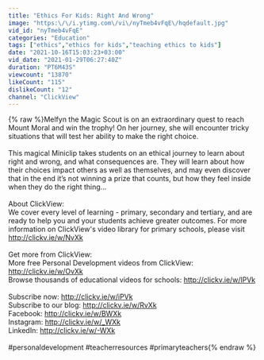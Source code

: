 ```yaml
---
title: "Ethics For Kids: Right And Wrong"
image: "https:\/\/i.ytimg.com\/vi\/nyTmeb4vFqE\/hqdefault.jpg"
vid_id: "nyTmeb4vFqE"
categories: "Education"
tags: ["ethics","ethics for kids","teaching ethics to kids"]
date: "2021-10-16T15:03:23+03:00"
vid_date: "2021-01-29T06:27:40Z"
duration: "PT6M43S"
viewcount: "13870"
likeCount: "115"
dislikeCount: "12"
channel: "ClickView"
---
```

{% raw %}Melfyn the Magic Scout is on an extraordinary quest to reach Mount Moral and win the trophy! On her journey, she will encounter tricky situations that will test her ability to make the right choice. <br /><br />This magical Miniclip takes students on an ethical journey to learn about right and wrong, and what consequences are. They will learn about how their choices impact others as well as themselves, and may even discover that in the end it’s not winning a prize that counts, but how they feel inside when they do the right thing…<br /><br />About ClickView:<br />We cover every level of learning - primary, secondary and tertiary, and are ready to help you and your students achieve greater outcomes. For more information on ClickView's video library for primary schools, please visit <a rel="nofollow" target="blank" href="http://clickv.ie/w/NvXk">http://clickv.ie/w/NvXk</a><br /><br />Get more from ClickView:<br />More free Personal Development videos from ClickView: <a rel="nofollow" target="blank" href="http://clickv.ie/w/OvXk">http://clickv.ie/w/OvXk</a><br />Browse thousands of educational videos for schools: <a rel="nofollow" target="blank" href="http://clickv.ie/w/lPVk">http://clickv.ie/w/lPVk</a><br /><br />Subscribe now: <a rel="nofollow" target="blank" href="http://clickv.ie/w/iPVk">http://clickv.ie/w/iPVk</a><br />Subscribe to our blog: <a rel="nofollow" target="blank" href="http://clickv.ie/w/RvXk">http://clickv.ie/w/RvXk</a><br />Facebook: <a rel="nofollow" target="blank" href="http://clickv.ie/w/BWXk">http://clickv.ie/w/BWXk</a><br />Instagram: <a rel="nofollow" target="blank" href="http://clickv.ie/w/_WXk">http://clickv.ie/w/_WXk</a><br />LinkedIn: <a rel="nofollow" target="blank" href="http://clickv.ie/w/-WXk">http://clickv.ie/w/-WXk</a><br /><br />#personaldevelopment #teacherresources #primaryteachers{% endraw %}
